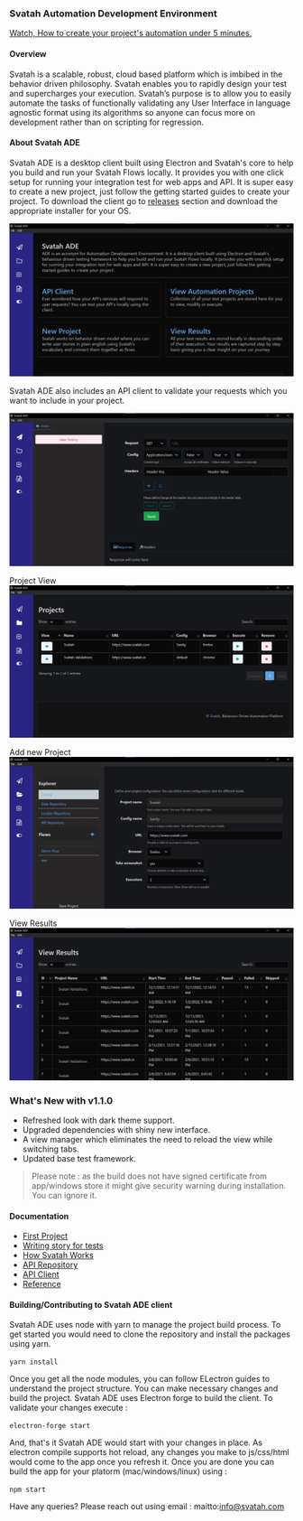 ### Svatah Automation Development Environment

[Watch, How to create your project's automation under 5 minutes.](https://www.youtube.com/watch?v=U2kegQUdGpQ&feature=youtu.be)

#### Overview

Svatah is a scalable, robust, cloud based platform which is imbibed in the behavior driven philosophy. Svatah enables you to rapidly design your test and supercharges your execution. Svatah’s purpose is to allow you to easily automate the tasks of functionally validating any User Interface in language agnostic format using its algorithms so anyone can focus more on development rather than on scripting for regression.

#### About Svatah ADE

Svatah ADE is a desktop client built using Electron and Svatah's core to help you build and run your Svatah Flows locally. It provides you with one click setup for running your integration test for web apps and API. It is super easy to create a new project, just follow the getting started guides to create your project. To download the client go to [releases](https://github.com/a-t-u-l/svatahADE/releases) section and download the appropriate installer for your OS.

![ADE New Look!](./assets/images/home.jpg "Home Page")

Svatah ADE also includes an API client to validate your requests which you want to include in your project.

![API Client!](./assets/images/api_client.jpg "API Client")

Project View
![View Projects!](./assets/images/project_view.jpg "Project View")

Add new Project
![Project Details!](./assets/images/project_details.jpg "New Project")

View Results
![Result Details!](./assets/images/results_view.jpg "Results")

### What's New with v1.1.0

* Refreshed look with dark theme support.
* Upgraded dependencies with shiny new interface.
* A view manager which eliminates the need to reload the view while switching tabs.
* Updated base test framework. 

> Please note : as the build does not have signed certificate from app/windows store it might give security warning during installation. You can ignore it.

#### Documentation

* [First Project](/docs/README.md)
* [Writing story for tests](/docs/storyMode.md)
* [How Svatah Works](/docs/howSvatahWorks.md)
* [API Repository](/docs/apiRepository.md)
* [API Client](/docs/apiClient.md)
* [Reference](/docs/_navbar.md)

#### Building/Contributing to Svatah ADE client

Svatah ADE uses node with yarn to manage the project build process. To get started you would need to clone the repository and install the packages using yarn.

`yarn install`

Once you get all the node modules, you can follow ELectron guides to understand the project structure. You can make necessary changes and build the project. Svatah ADE uses Electron forge to build the client. To validate your changes execute :

`electron-forge start`

And, that's it Svatah ADE would start with your changes in place. As electron compile supports hot reload, any changes you make to js/css/html would come to the app once you refresh it. Once you are done you can build the app for your platorm (mac/windows/linux) using :

`npm start`

Have any queries? Please reach out using email : maitto:info@svatah.com
